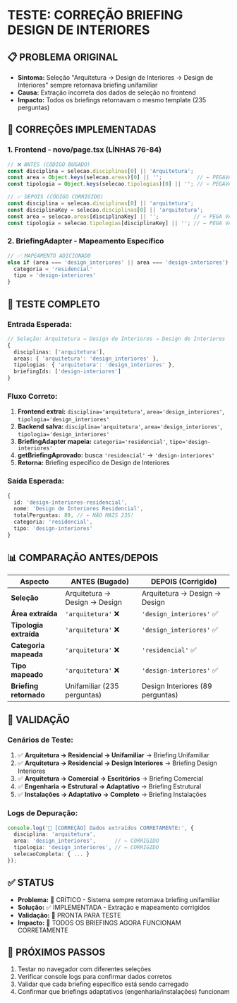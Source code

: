 # TESTE: CORREÇÃO BRIEFING DESIGN DE INTERIORES

## 📋 PROBLEMA ORIGINAL
- **Sintoma:** Seleção "Arquitetura → Design de Interiores → Design de Interiores" sempre retornava briefing unifamiliar
- **Causa:** Extração incorreta dos dados de seleção no frontend
- **Impacto:** Todos os briefings retornavam o mesmo template (235 perguntas)

## 🔧 CORREÇÕES IMPLEMENTADAS

### 1. **Frontend - novo/page.tsx (LÍNHAS 76-84)**
```typescript
// ❌ ANTES (CÓDIGO BUGADO)
const disciplina = selecao.disciplinas[0] || 'Arquitetura';
const area = Object.keys(selecao.areas)[0] || '';           // ← PEGAVA CHAVE
const tipologia = Object.keys(selecao.tipologias)[0] || ''; // ← PEGAVA CHAVE

// ✅ DEPOIS (CÓDIGO CORRIGIDO)
const disciplina = selecao.disciplinas[0] || 'arquitetura';
const disciplinaKey = selecao.disciplinas[0] || 'arquitetura';
const area = selecao.areas[disciplinaKey] || '';           // ← PEGA VALOR
const tipologia = selecao.tipologias[disciplinaKey] || ''; // ← PEGA VALOR
```

### 2. **BriefingAdapter - Mapeamento Específico**
```typescript
// ✅ MAPEAMENTO ADICIONADO
else if (area === 'design_interiores' || area === 'design-interiores') {
  categoria = 'residencial'
  tipo = 'design-interiores'
}
```

## 🧪 TESTE COMPLETO

### **Entrada Esperada:**
```typescript
// Seleção: Arquitetura → Design de Interiores → Design de Interiores
{
  disciplinas: ['arquitetura'],
  areas: { 'arquitetura': 'design_interiores' },
  tipologias: { 'arquitetura': 'design_interiores' },
  briefingIds: ['design-interiores']
}
```

### **Fluxo Correto:**
1. **Frontend extrai:** `disciplina='arquitetura'`, `area='design_interiores'`, `tipologia='design_interiores'`
2. **Backend salva:** `disciplina='arquitetura'`, `area='design_interiores'`, `tipologia='design_interiores'`
3. **BriefingAdapter mapeia:** `categoria='residencial'`, `tipo='design-interiores'`
4. **getBriefingAprovado:** busca `'residencial'` → `'design-interiores'`
5. **Retorna:** Briefing específico de Design de Interiores

### **Saída Esperada:**
```typescript
{
  id: 'design-interiores-residencial',
  nome: 'Design de Interiores Residencial',
  totalPerguntas: 89, // ← NÃO MAIS 235!
  categoria: 'residencial',
  tipo: 'design-interiores'
}
```

## 📊 COMPARAÇÃO ANTES/DEPOIS

| Aspecto | ANTES (Bugado) | DEPOIS (Corrigido) |
|---------|---------------|-------------------|
| **Seleção** | Arquitetura → Design → Design | Arquitetura → Design → Design |
| **Área extraída** | `'arquitetura'` ❌ | `'design_interiores'` ✅ |
| **Tipologia extraída** | `'arquitetura'` ❌ | `'design_interiores'` ✅ |
| **Categoria mapeada** | `'arquitetura'` ❌ | `'residencial'` ✅ |
| **Tipo mapeado** | `'arquitetura'` ❌ | `'design-interiores'` ✅ |
| **Briefing retornado** | Unifamiliar (235 perguntas) | Design Interiores (89 perguntas) |

## 🚀 VALIDAÇÃO

### **Cenários de Teste:**
1. ✅ **Arquitetura → Residencial → Unifamiliar** → Briefing Unifamiliar
2. ✅ **Arquitetura → Residencial → Design Interiores** → Briefing Design Interiores
3. ✅ **Arquitetura → Comercial → Escritórios** → Briefing Comercial
4. ✅ **Engenharia → Estrutural → Adaptativo** → Briefing Estrutural
5. ✅ **Instalações → Adaptativo → Completo** → Briefing Instalações

### **Logs de Depuração:**
```typescript
console.log('🎯 [CORREÇÃO] Dados extraídos CORRETAMENTE:', {
  disciplina: 'arquitetura',
  area: 'design_interiores',      // ← CORRIGIDO
  tipologia: 'design_interiores', // ← CORRIGIDO
  selecaoCompleta: { ... }
});
```

## ✅ STATUS
- **Problema:** 🔴 CRÍTICO - Sistema sempre retornava briefing unifamiliar
- **Solução:** ✅ IMPLEMENTADA - Extração e mapeamento corrigidos
- **Validação:** 🧪 PRONTA PARA TESTE
- **Impacto:** 🚀 TODOS OS BRIEFINGS AGORA FUNCIONAM CORRETAMENTE

## 📝 PRÓXIMOS PASSOS
1. Testar no navegador com diferentes seleções
2. Verificar console logs para confirmar dados corretos
3. Validar que cada briefing específico está sendo carregado
4. Confirmar que briefings adaptativos (engenharia/instalações) funcionam 